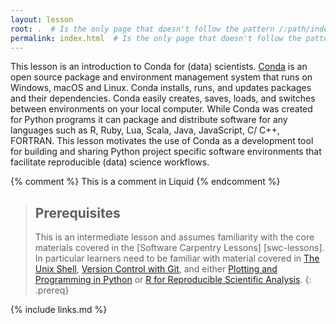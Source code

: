 ```yaml
---
layout: lesson
root: .  # Is the only page that doesn't follow the pattern /:path/index.html
permalink: index.html  # Is the only page that doesn't follow the pattern /:path/index.html
---
```

This lesson is an introduction to Conda for (data) scientists. 
[Conda](https://docs.conda.io/projects/conda/en/latest/index.html) is  an open source package and 
environment management system that runs on Windows, macOS and Linux. Conda installs, runs, and 
updates packages and their dependencies. Conda easily creates, saves, loads, and switches between 
environments on your local computer. While Conda was created for Python programs it can package 
and distribute software for any languages such as R, Ruby, Lua, Scala, Java, JavaScript, C/ C++, 
FORTRAN. This lesson motivates the use of Conda as a development tool for building and sharing 
Python project specific software environments that facilitate reproducible (data) science workflows.

<!-- this is an html comment -->

{% comment %} This is a comment in Liquid {% endcomment %}

> ## Prerequisites
>
> This is an intermediate lesson and assumes familiarity with the core materials covered in the 
> [Software Carpentry Lessons] [swc-lessons]. In particular learners need to be familiar with 
> material covered in [The Unix Shell](http://swcarpentry.github.io/shell-novice), 
> [Version Control with Git](http://swcarpentry.github.io/git-novice), and either 
> [Plotting and Programming in Python](http://swcarpentry.github.io/python-novice-gapminder) or 
> [R for Reproducible Scientific Analysis](http://swcarpentry.github.io/r-novice-gapminder).
{: .prereq}

{% include links.md %}
